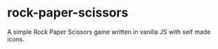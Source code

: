 # rock-paper-scissors
A simple Rock Paper Scissors game written in vanilla JS with self made icons.
